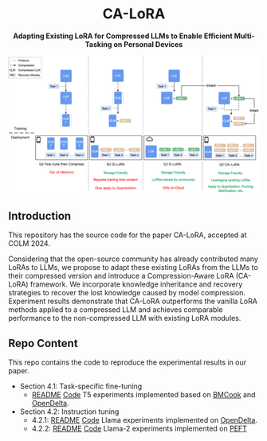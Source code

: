 <div align="center">

<h1>CA-LoRA</h1>

**Adapting Existing LoRA for Compressed LLMs to Enable Efficient Multi-Tasking on Personal Devices**
</div>

![](design.jpg)

## Introduction

This repository has the source code for the paper CA-LoRA, accepted at COLM 2024.

Considering that the open-source community has already contributed many LoRAs to LLMs, we propose to adapt these existing LoRAs from the LLMs to their compressed version and introduce a Compression-Aware LoRA (CA-LoRA) framework. We incorporate knowledge inheritance and recovery strategies to recover the lost knowledge caused by model compression. Experiment results demonstrate that CA-LoRA outperforms the vanilla LoRA methods applied to a compressed LLM and achieves comparable performance to the non-compressed LLM with existing LoRA modules. 

## Repo Content

This repo contains the code to reproduce the experimental results in our paper. 
- Section 4.1: Task-specific fine-tuning
  - [README](src/section-4.1/README.md) [Code](src/section-4.1) T5 experiments implemented based on [BMCook](https://github.com/OpenBMB/BMCook) and [OpenDelta](https://github.com/thunlp/OpenDelta).
- Section 4.2: Instruction tuning
  - 4.2.1: [README](src/section-4.2.1/README.md) [Code](src/section-4.2.1) Llama experiments implemented on [OpenDelta](https://github.com/thunlp/OpenDelta).
  - 4.2.2: [README](src/section-4.2.2/README.md) [Code](src/section-4.2.2) Llama-2 experiments implemented on [PEFT](https://github.com/huggingface/peft)



